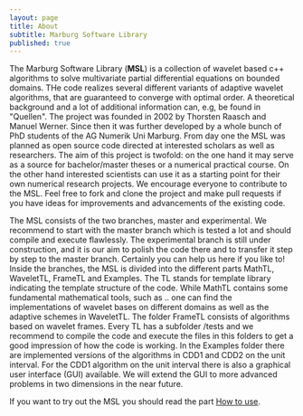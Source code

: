 ```yaml
---
layout: page
title: About
subtitle: Marburg Software Library
published: true
---
```


The Marburg Software Library (**MSL**) is a collection of wavelet based c++ algorithms to solve multivariate partial differential equations on bounded domains. THe code realizes several different variants of adaptive wavelet algorithms, that are guaranteed to converge with optimal order. A theoretical background and a lot of additional information can, e.g, be found in "Quellen".
The project was founded in 2002 by Thorsten Raasch and Manuel Werner. Since then it was further developed by a whole bunch of PhD students of the AG Numerik Uni Marburg. From day one the MSL was planned as open source code directed at interested scholars as well as researchers. The aim of this project is twofold: on the one hand it may serve as a source for bachelor/master theses or a numerical practical course. On the other hand interested scientists can use it as a starting point for their own numerical research projects. 
We encourage everyone to contribute to the MSL. Feel free to fork and clone the project and make pull requests if you have ideas for improvements and advancements of the existing code.

The MSL consists of the two branches, master and experimental. We recommend to start with the master branch which is tested a lot and should compile and execute flawlessly. The experimental branch is still under construction, and it is our aim to polish the code there and to transfer it step by step to the master branch. Certainly you can help us here if you like to!   
Inside the branches, the MSL is divided into the different parts MathTL, WaveletTL, FrameTL and Examples. The TL stands for template library indicating the template structure of the code. While MathTL contains some fundamental mathematical tools, such as .. one can find the implementations of wavelet bases on different domains as well as the adaptive schemes in WaveletTL. The folder FrameTL consists of algorithms based on wavelet frames.
Every TL has a subfolder /tests and we recommend to compile the code and execute the files in this folders to get a good impression of how the code is working. In the Examples folder there are implemented versions of the algorithms in CDD1 and CDD2 on the unit interval. For the CDD1 algorithm on the unit interval there is also a graphical user interface (GUI) available. We will extend the GUI to more advanced problems in two dimensions in the near future. 

If you want to try out the MSL you should read the part [How to use](/howtomsl).
